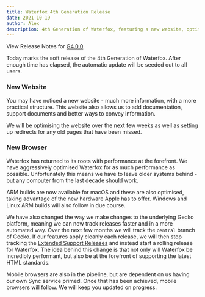 ```yaml
---
title: Waterfox 4th Generation Release
date: 2021-10-19
author: Alex
description: 4th Generation of Waterfox, featuring a new website, optimized browser, and a new website for documentation.
---
```


View Release Notes for [G4.0.0](/en/docs/releases/g400)

Today marks the soft release of the 4th Generation of Waterfox. After enough time has elapsed, the automatic update will be seeded out to all users.

### New Website

You may have noticed a new website - much more information, with a more practical structure. This website also allows us to add documentation, support documents and better ways to convey information.

We will be optimising the website over the next few weeks as well as setting up redirects for any old pages that have been missed.

### New Browser

Waterfox has returned to its roots with performance at the forefront. We have aggressively optimised Waterfox for as much performance as possible. Unfortunately this means we have to leave older systems behind - but any computer from the last decade should work.

ARM builds are now available for macOS and these are also optimised, taking advantage of the new hardware Apple has to offer. Windows and Linux ARM builds will also follow in due course.

We have also changed the way we make changes to the underlying Gecko platform, meaning we can now track releases faster and in a more automated way. Over the next few months we will track the `central` branch of Gecko. If our features apply cleanly each release, we will then stop tracking the [Extended Support Releases](https://support.mozilla.org/en-US/kb/switch-to-firefox-extended-support-release-esr) and instead start a rolling release for Waterfox. The idea behind this change is that not only will Waterfox be incredibly performant, but also be at the forefront of supporting the latest HTML standards.

Mobile browsers are also in the pipeline, but are dependent on us having our own Sync service primed. Once that has been achieved, mobile browsers will follow. We will keep you updated on progress.
